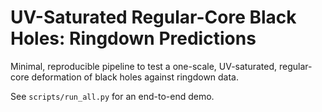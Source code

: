 # UV-Saturated Regular-Core Black Holes: Ringdown Predictions

Minimal, reproducible pipeline to test a one-scale, UV-saturated, regular-core deformation of black holes against ringdown data.

See `scripts/run_all.py` for an end-to-end demo.
